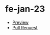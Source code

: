 # fe-jan-23
  - [Preview](https://your-name.github.io/your-repo/)
  - [Pull Request](https://github.com/your-name/your-repo/pull/1/files)